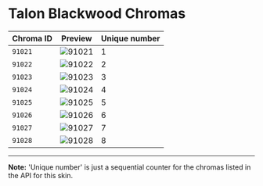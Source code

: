 # Talon Blackwood Chromas

| Chroma ID | Preview | Unique number |
|---|---|---|
| `91021` | ![91021](https://raw.communitydragon.org/latest/plugins/rcp-be-lol-game-data/global/default/v1/champion-chroma-images/91/91021.png) | 1 |
| `91022` | ![91022](https://raw.communitydragon.org/latest/plugins/rcp-be-lol-game-data/global/default/v1/champion-chroma-images/91/91022.png) | 2 |
| `91023` | ![91023](https://raw.communitydragon.org/latest/plugins/rcp-be-lol-game-data/global/default/v1/champion-chroma-images/91/91023.png) | 3 |
| `91024` | ![91024](https://raw.communitydragon.org/latest/plugins/rcp-be-lol-game-data/global/default/v1/champion-chroma-images/91/91024.png) | 4 |
| `91025` | ![91025](https://raw.communitydragon.org/latest/plugins/rcp-be-lol-game-data/global/default/v1/champion-chroma-images/91/91025.png) | 5 |
| `91026` | ![91026](https://raw.communitydragon.org/latest/plugins/rcp-be-lol-game-data/global/default/v1/champion-chroma-images/91/91026.png) | 6 |
| `91027` | ![91027](https://raw.communitydragon.org/latest/plugins/rcp-be-lol-game-data/global/default/v1/champion-chroma-images/91/91027.png) | 7 |
| `91028` | ![91028](https://raw.communitydragon.org/latest/plugins/rcp-be-lol-game-data/global/default/v1/champion-chroma-images/91/91028.png) | 8 |

---

**Note:** 'Unique number' is just a sequential counter for the chromas listed in the API for this skin.